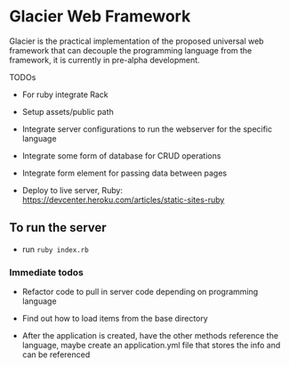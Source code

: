 # Glacier Web Framework

Glacier is the practical implementation of the proposed universal web framework that can decouple the programming language from the framework, it is currently in pre-alpha development.

TODOs

* For ruby integrate Rack

* Setup assets/public path

* Integrate server configurations to run the webserver for the specific language

* Integrate some form of database for CRUD operations

* Integrate form element for passing data between pages

* Deploy to live server, Ruby: https://devcenter.heroku.com/articles/static-sites-ruby

## To run the server

* run `ruby index.rb`

### Immediate todos

* Refactor code to pull in server code depending on programming language

* Find out how to load items from the base directory

* After the application is created, have the other methods reference the language, maybe create an application.yml file that stores the info and can be referenced